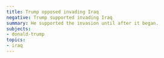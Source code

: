 ```yaml
---
title: Trump opposed invading Iraq
negative: Trump supported invading Iraq
summary: He supported the invasion until after it began.
subjects:
- donald-trump
topics:
- iraq
---
```

